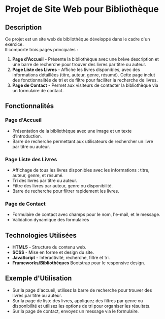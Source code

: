 # Projet de Site Web pour Bibliothèque

## Description
Ce projet est un site web de bibliothèque développé dans le cadre d'un exercice.  
Il comporte trois pages principales :
1. **Page d'Accueil** - Présente la bibliothèque avec une brève description et une barre de recherche pour trouver des livres par titre ou auteur.
2. **Page Liste des Livres** - Affiche les livres disponibles, avec des informations détaillées (titre, auteur, genre, résumé). Cette page inclut des fonctionnalités de tri et de filtre pour faciliter la recherche de livres.
3. **Page de Contact** - Permet aux visiteurs de contacter la bibliothèque via un formulaire de contact.

## Fonctionnalités
### Page d'Accueil
- Présentation de la bibliothèque avec une image et un texte d’introduction.
- Barre de recherche permettant aux utilisateurs de rechercher un livre par titre ou auteur.

### Page Liste des Livres
- Affichage de tous les livres disponibles avec les informations : titre, auteur, genre, et résumé.
- Tri des livres par titre ou auteur.
- Filtre des livres par auteur, genre ou disponibilité.
- Barre de recherche pour filtrer rapidement les livres.

### Page de Contact
- Formulaire de contact avec champs pour le nom, l'e-mail, et le message.
- Validation dynamique des formulaires

## Technologies Utilisées
- **HTML5** - Structure du contenu web.
- **SCSS** - Mise en forme et design du site.
- **JavaScript** - Interactivité, recherche, filtre et tri.
- **Frameworks/Bibliothèques** Bootstrap pour le responsive design.


## Exemple d'Utilisation
- Sur la page d'accueil, utilisez la barre de recherche pour trouver des livres par titre ou auteur.
- Sur la page de liste des livres, appliquez des filtres par genre ou disponibilité et utilisez les options de tri pour organiser les résultats.
- Sur la page de contact, envoyez un message via le formulaire.